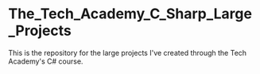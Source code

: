 # The_Tech_Academy_C_Sharp_Large_Projects
This is the repository for the large projects I've created through the Tech Academy's C# course. 
